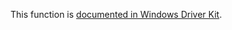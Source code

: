 This function is [documented in Windows Driver Kit](https://learn.microsoft.com/en-us/windows-hardware/drivers/ddi/wdm/nf-wdm-islistempty).
